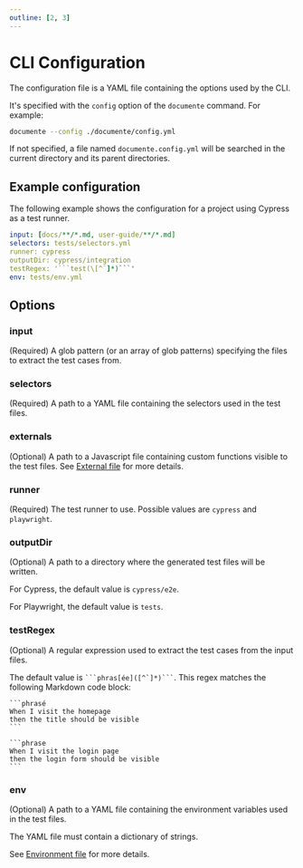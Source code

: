 ```yaml
---
outline: [2, 3]
---
```


# CLI Configuration

The configuration file is a YAML file containing the options used by the CLI.

It's specified with the `config` option of the `documente` command. For example:

```bash
documente --config ./documente/config.yml
```

If not specified, a file named `documente.config.yml` will be searched in the current directory and its parent directories.

## Example configuration

The following example shows the configuration for a project using Cypress as a test runner.

````yaml
input: [docs/**/*.md, user-guide/**/*.md]
selectors: tests/selectors.yml
runner: cypress
outputDir: cypress/integration
testRegex: '```test(\[^`]*)```'
env: tests/env.yml
````

## Options

### input

(Required) A glob pattern (or an array of glob patterns) specifying the files to extract the test cases from.

### selectors

(Required) A path to a YAML file containing the selectors used in the test files.

### externals

(Optional) A path to a Javascript file containing custom functions visible to the test files.
See [External file](/externals-file) for more details.

### runner

(Required) The test runner to use. Possible values are `cypress` and `playwright`.

### outputDir

(Optional) A path to a directory where the generated test files will be written.

For Cypress, the default value is `cypress/e2e`.

For Playwright, the default value is `tests`.

### testRegex

(Optional) A regular expression used to extract the test cases from the input files.

The default value is <code v-pre>\```phras\[ée](\[^`]\*)```</code>.
This regex matches the following Markdown code block:

````
```phrasé
When I visit the homepage
then the title should be visible
```

```phrase
When I visit the login page
then the login form should be visible
```
````

### env

(Optional) A path to a YAML file containing the environment variables used in the test files.

The YAML file must contain a dictionary of strings.

See [Environment file](/environment-file) for more details.
